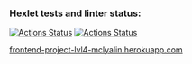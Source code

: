 ### Hexlet tests and linter status:
[![Actions Status](https://github.com/mclyalin/frontend-project-lvl4/workflows/hexlet-check/badge.svg)](https://github.com/mclyalin/frontend-project-lvl4/actions)
[![Actions Status](https://github.com/mclyalin/frontend-project-lvl4/actions/workflows/nodejs.yml/badge.svg)](https://github.com/mclyalin/frontend-project-lvl4/actions/workflows/nodejs.yml)

[frontend-project-lvl4-mclyalin.herokuapp.com](https://frontend-project-lvl4-mclyalin.herokuapp.com/)